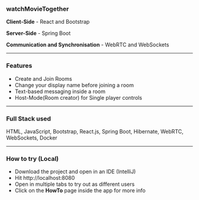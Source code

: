 ### watchMovieTogether

**Client-Side** - React and Bootstrap

**Server-Side** - Spring Boot

**Communication and Synchronisation** - WebRTC and WebSockets


---

### Features

- Create and Join Rooms
- Change your display name before joining a room
- Text-based messaging inside a room
- Host-Mode(Room creator) for Single player controls

---

### Full Stack used 

HTML, JavaScript, Bootstrap, React.js, Spring Boot, Hibernate, WebRTC, WebSockets, Docker

---

### How to try (Local)

- Download the project and open in an IDE (IntelliJ)
- Hit http://localhost:8080
- Open in multiple tabs to try out as different users
- Click on the **HowTo** page inside the app for more info
